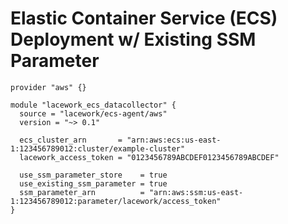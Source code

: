 # Elastic Container Service (ECS) Deployment w/ Existing SSM Parameter

```hcl
provider "aws" {}

module "lacework_ecs_datacollector" {
  source = "lacework/ecs-agent/aws"
  version = "~> 0.1"

  ecs_cluster_arn       = "arn:aws:ecs:us-east-1:123456789012:cluster/example-cluster"
  lacework_access_token = "0123456789ABCDEF0123456789ABCDEF"

  use_ssm_parameter_store    = true
  use_existing_ssm_parameter = true
  ssm_parameter_arn          = "arn:aws:ssm:us-east-1:123456789012:parameter/lacework/access_token"
}
```
